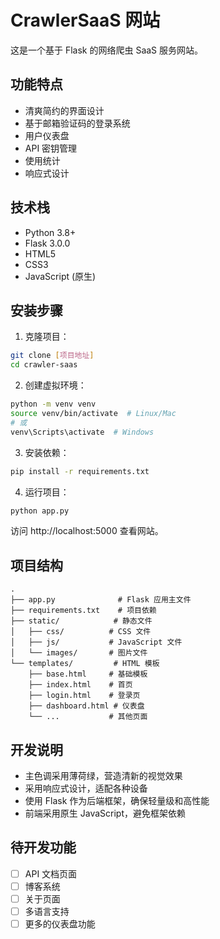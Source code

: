 # CrawlerSaaS 网站

这是一个基于 Flask 的网络爬虫 SaaS 服务网站。

## 功能特点

- 清爽简约的界面设计
- 基于邮箱验证码的登录系统
- 用户仪表盘
- API 密钥管理
- 使用统计
- 响应式设计

## 技术栈

- Python 3.8+
- Flask 3.0.0
- HTML5
- CSS3
- JavaScript (原生)

## 安装步骤

1. 克隆项目：
```bash
git clone [项目地址]
cd crawler-saas
```

2. 创建虚拟环境：
```bash
python -m venv venv
source venv/bin/activate  # Linux/Mac
# 或
venv\Scripts\activate  # Windows
```

3. 安装依赖：
```bash
pip install -r requirements.txt
```

4. 运行项目：
```bash
python app.py
```

访问 http://localhost:5000 查看网站。

## 项目结构

```
.
├── app.py              # Flask 应用主文件
├── requirements.txt    # 项目依赖
├── static/            # 静态文件
│   ├── css/          # CSS 文件
│   ├── js/           # JavaScript 文件
│   └── images/       # 图片文件
└── templates/         # HTML 模板
    ├── base.html     # 基础模板
    ├── index.html    # 首页
    ├── login.html    # 登录页
    ├── dashboard.html # 仪表盘
    └── ...           # 其他页面
```

## 开发说明

- 主色调采用薄荷绿，营造清新的视觉效果
- 采用响应式设计，适配各种设备
- 使用 Flask 作为后端框架，确保轻量级和高性能
- 前端采用原生 JavaScript，避免框架依赖

## 待开发功能

- [ ] API 文档页面
- [ ] 博客系统
- [ ] 关于页面
- [ ] 多语言支持
- [ ] 更多的仪表盘功能 
